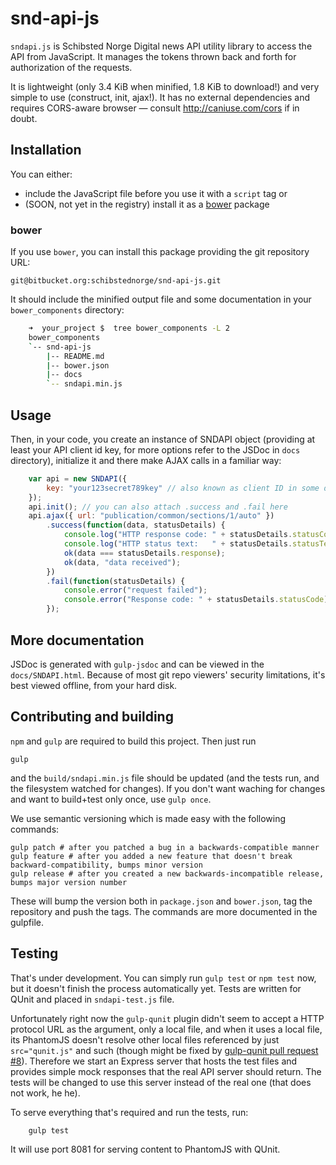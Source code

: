 snd-api-js 
==========

`sndapi.js` is Schibsted Norge Digital news API utility library to access the API from JavaScript. It manages the tokens thrown back and forth for authorization of the requests.

It is lightweight (only 3.4 KiB when minified, 1.8 KiB to download!) and very simple to use (construct, init, ajax!). It has no external dependencies and requires CORS-aware browser — consult http://caniuse.com/cors if in doubt.


Installation
------------

You can either:
* include the JavaScript file before you use it with a `script` tag or
* (SOON, not yet in the registry) install it as a [bower](http://bower.io/) package

### bower
If you use `bower`, you can install this package providing the git repository URL:

    git@bitbucket.org:schibstednorge/snd-api-js.git

It should include the minified output file and some documentation in your `bower_components` directory:

```bash
    ➜  your_project $  tree bower_components -L 2
    bower_components
    `-- snd-api-js
        |-- README.md
        |-- bower.json
        |-- docs
        `-- sndapi.min.js
```

Usage
-----

Then, in your code, you create an instance of SNDAPI object (providing at least your API client id key, for more options refer to the JSDoc in `docs` directory), initialize it and there make AJAX calls in a familiar way:

```js
	var api = new SNDAPI({
        key: "your123secret789key" // also known as client ID in some docs.
    });
    api.init(); // you can also attach .success and .fail here
	api.ajax({ url: "publication/common/sections/1/auto" })
	    .success(function(data, statusDetails) {
	        console.log("HTTP response code: " + statusDetails.statusCode);
	        console.log("HTTP status text:   " + statusDetails.statusText);
	        ok(data === statusDetails.response);
	        ok(data, "data received");
	    })
	    .fail(function(statusDetails) {
	        console.error("request failed");
	        console.error("Response code: " + statusDetails.statusCode);
	    });
```

More documentation
------------------

JSDoc is generated with `gulp-jsdoc` and can be viewed in the `docs/SNDAPI.html`. Because of most git repo viewers'
security limitations, it's best viewed offline, from your hard disk.


Contributing and building
-------------------------

`npm` and `gulp` are required to build this project. Then just run

	gulp

and the `build/sndapi.min.js` file should be updated (and the tests run, and the filesystem watched for changes).
If you don't want waching for changes and want to build+test only once, use `gulp once`.


We use semantic versioning which is made easy with the following commands:

    gulp patch # after you patched a bug in a backwards-compatible manner
    gulp feature # after you added a new feature that doesn't break backward-compatibility, bumps minor version
    gulp release # after you created a new backwards-incompatible release, bumps major version number

These will bump the version both in `package.json` and `bower.json`, tag the repository and push the tags.
The commands are more documented in the gulpfile.



Testing
-------

That's under development. You can simply run `gulp test` or `npm test` now, but it doesn't finish the process automatically yet. Tests are written for QUnit and placed in `sndapi-test.js` file.

Unfortunately right now the `gulp-qunit` plugin didn't seem to accept a HTTP protocol URL as the argument, only a local file, and when it uses a local file, its PhantomJS doesn't resolve other local files referenced by just `src="qunit.js"` and such  (though might be fixed by [gulp-qunit pull request #8](https://github.com/jonkemp/gulp-qunit/pull/8)). Therefore we start an Express server that hosts the test files and provides simple mock responses that the real API server should return. The tests will be changed to use this server instead of the real one (that does not work, he he).

To serve everything that's required and run the tests, run:

		gulp test

It will use port 8081 for serving content to PhantomJS with QUnit.


